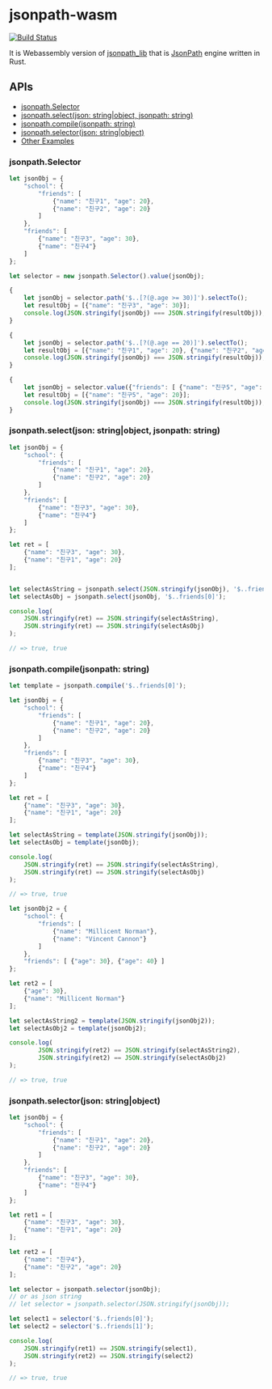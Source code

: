 # jsonpath-wasm

[![Build Status](https://travis-ci.org/freestrings/jsonpath.svg?branch=master)](https://travis-ci.org/freestrings/jsonpath)

It is Webassembly version of [jsonpath_lib](https://github.com/freestrings/jsonpath) that is [JsonPath](https://goessner.net/articles/JsonPath/) engine written in Rust. 

## APIs

* [jsonpath.Selector](#jsonpathselector)
* [jsonpath.select(json: string|object, jsonpath: string)](#jsonpathselectjson-stringobject-jsonpath-string)
* [jsonpath.compile(jsonpath: string)](#jsonpathcompilejsonpath-string)
* [jsonpath.selector(json: string|object)](#jsonpathselectorjson-stringobject)
* [Other Examples](https://github.com/freestrings/jsonpath/wiki/Javascript-examples)

### jsonpath.Selector

```javascript
let jsonObj = {
    "school": {
        "friends": [
            {"name": "친구1", "age": 20},
            {"name": "친구2", "age": 20}
        ]
    },
    "friends": [
        {"name": "친구3", "age": 30},
        {"name": "친구4"}
    ]
};

let selector = new jsonpath.Selector().value(jsonObj);

{
    let jsonObj = selector.path('$..[?(@.age >= 30)]').selectTo();
    let resultObj = [{"name": "친구3", "age": 30}];
    console.log(JSON.stringify(jsonObj) === JSON.stringify(resultObj));
}

{
    let jsonObj = selector.path('$..[?(@.age == 20)]').selectTo();
    let resultObj = [{"name": "친구1", "age": 20}, {"name": "친구2", "age": 20}];
    console.log(JSON.stringify(jsonObj) === JSON.stringify(resultObj));
}

{
    let jsonObj = selector.value({"friends": [ {"name": "친구5", "age": 20} ]}).selectTo();
    let resultObj = [{"name": "친구5", "age": 20}];
    console.log(JSON.stringify(jsonObj) === JSON.stringify(resultObj));
}
```

### jsonpath.select(json: string|object, jsonpath: string)

```javascript
let jsonObj = {
    "school": {
        "friends": [
            {"name": "친구1", "age": 20},
            {"name": "친구2", "age": 20}
        ]
    },
    "friends": [
        {"name": "친구3", "age": 30},
        {"name": "친구4"}
    ]
};

let ret = [
    {"name": "친구3", "age": 30},
    {"name": "친구1", "age": 20}
];


let selectAsString = jsonpath.select(JSON.stringify(jsonObj), '$..friends[0]');
let selectAsObj = jsonpath.select(jsonObj, '$..friends[0]');

console.log(
    JSON.stringify(ret) == JSON.stringify(selectAsString),
    JSON.stringify(ret) == JSON.stringify(selectAsObj)
);

// => true, true
```

### jsonpath.compile(jsonpath: string)

```javascript
let template = jsonpath.compile('$..friends[0]');

let jsonObj = {
    "school": {
        "friends": [
            {"name": "친구1", "age": 20},
            {"name": "친구2", "age": 20}
        ]
    },
    "friends": [
        {"name": "친구3", "age": 30},
        {"name": "친구4"}
    ]
};

let ret = [
    {"name": "친구3", "age": 30},
    {"name": "친구1", "age": 20}
];

let selectAsString = template(JSON.stringify(jsonObj));
let selectAsObj = template(jsonObj);

console.log(
    JSON.stringify(ret) == JSON.stringify(selectAsString),
    JSON.stringify(ret) == JSON.stringify(selectAsObj)
);

// => true, true

let jsonObj2 = {
    "school": {
        "friends": [
            {"name": "Millicent Norman"},
            {"name": "Vincent Cannon"}
        ]
    },
    "friends": [ {"age": 30}, {"age": 40} ]
};

let ret2 = [
    {"age": 30},
    {"name": "Millicent Norman"}
];

let selectAsString2 = template(JSON.stringify(jsonObj2));
let selectAsObj2 = template(jsonObj2);

console.log(
        JSON.stringify(ret2) == JSON.stringify(selectAsString2),
        JSON.stringify(ret2) == JSON.stringify(selectAsObj2)
);

// => true, true
```

### jsonpath.selector(json: string|object)

```javascript
let jsonObj = {
    "school": {
        "friends": [
            {"name": "친구1", "age": 20},
            {"name": "친구2", "age": 20}
        ]
    },
    "friends": [
        {"name": "친구3", "age": 30},
        {"name": "친구4"}
    ]
};

let ret1 = [
    {"name": "친구3", "age": 30},
    {"name": "친구1", "age": 20}
];

let ret2 = [
    {"name": "친구4"},
    {"name": "친구2", "age": 20}
];

let selector = jsonpath.selector(jsonObj);
// or as json string 
// let selector = jsonpath.selector(JSON.stringify(jsonObj));

let select1 = selector('$..friends[0]');
let select2 = selector('$..friends[1]');

console.log(
    JSON.stringify(ret1) == JSON.stringify(select1),
    JSON.stringify(ret2) == JSON.stringify(select2)
);

// => true, true
```
